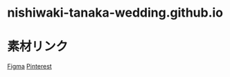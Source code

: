 # nishiwaki-tanaka-wedding.github.io

# 素材リンク

[Figma](https://www.figma.com/file/Kf1CbWuWPUydbakV6KkUqX/nishiwaki-tanaka?node-id=0%3A1)
[Pinterest](https://www.pinterest.jp/hiro_24_tgh/?invite_code=c01be39fdbc44e178f5ed6f114d2da90&sender=1116470701281355744)
